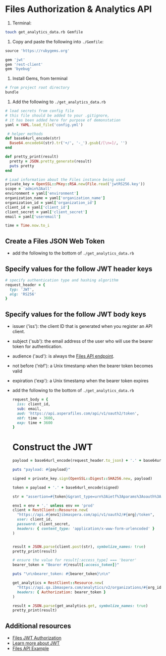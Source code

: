 
# Files Authorization & Analytics API

1. Terminal:

  ```bash
  touch get_analytics_data.rb Gemfile
  ```

1. Copy and paste the following into `./Gemfile`:

  ```ruby
  source 'https://rubygems.org'

  gem 'jwt'
  gem 'rest-client'
  gem 'byebug'
  ```

1. Install Gems, from terminal

  ```bash
  # from project root directory
  bundle
  ```

1. Add the following to `./get_analytics_data.rb`

  ```ruby
  # load secrets from config file
  # this file should be added to your .gitignore,
  # it has been added here for purpose of demonstation
  yaml = YAML.load_file('config.yml')

   # helper methods
  def base64url_encode(str)
    Base64.encode64(str).tr('+/', '-_').gsub(/[\n=]/, '')
  end

  def pretty_print(result)
    pretty = JSON.pretty_generate(result)
    puts pretty
  end

  # Load information about the Files instance being used
  private_key = OpenSSL::PKey::RSA.new(File.read('jwtRS256.key'))
  scope = 'admin%3Aall'
  environment = yaml['environment']
  organization_name = yaml['organization_name']
  organization_id = yaml['organization_id']
  client_id = yaml['client_id']
  client_secret = yaml['client_secret']
  email = yaml['useremail']

  time = Time.now.to_i
  ```

## Create a Files JSON Web Token

* add the following to the bottom of `./get_analytics_data.rb`

## Specify values for the follow JWT header keys

```ruby
# specify authentication type and hashing algorithm
request_header = {
  typ: 'JWT',
  alg: 'RS256'
}
```

## Specify values for the follow JWT body keys

* issuer ('iss'): the client ID that is generated when you register an API client.
* subject ('sub'): the email address of the user who will use the bearer token for authentication.
* audience ('aud'): is always the [Files API endpoint](https://api.asperafiles.com/api/v1/oauth2/token).
* not before ('nbf'): a Unix timestamp when the bearer token becomes valid
* expiration ('exp'): a Unix timestamp when the bearer token expires

* add the following to the bottom of `./get_analytics_data.rb`

  ```ruby
  request_body = {
    iss: client_id,
    sub: email,
    aud: 'https://api.asperafiles.com/api/v1/oauth2/token',
    nbf: time - 3600,
    exp: time + 3600
  }
  ```

  # Construct the JWT

  ```ruby
  payload = base64url_encode(request_header.to_json) + '.' + base64url_encode(request_body.to_json)

  puts "payload: #{payload}"

  signed = private_key.sign(OpenSSL::Digest::SHA256.new, payload)

  token = payload + '.' + base64url_encode(signed)

  str = "assertion=#{token}&grant_type=urn%3Aietf%3Aparams%3Aoauth%3Agrant-type%3Ajwt-bearer&scope=#{scope}"

  env1 = env + '.' unless env == 'prod'
  client = RestClient::Resource.new(
    "https://api.#{env1}ibmaspera.com/api/v1/oauth2/#{org}/token",
    user: client_id,
    password: client_secret,
    headers: { content_type: 'application/x-www-form-urlencoded' }
  )


  result = JSON.parse(client.post(str), symbolize_names: true)
  pretty_print(result)

  # ensure the value for result[:access_type] === 'bearer'
  bearer_token = "Bearer #{result[:access_token]}"

  puts "\n\nbearer_token: #{bearer_token}\n\n"

  get_analytics = RestClient::Resource.new(
    "https://api.qa.ibmaspera.com/analytics/v2/organizations/#{org_id}/volume_usage",
    headers: { Authorization: bearer_token }
  )

  result = JSON.parse(get_analytics.get, symbolize_names: true)
  pretty_print(result)
  ```

## Additional resources

* [Files JWT Authorization](https://developer.asperasoft.com/web/files/jwt-authorization)
* [Learn more about JWT](https://tools.ietf.org/html/rfc7519)
* [Files API Example](https://developer.ibm.com/aspera/docs/aspera-api-tutorials-use-cases/building-file-sending-application-files-api/)
